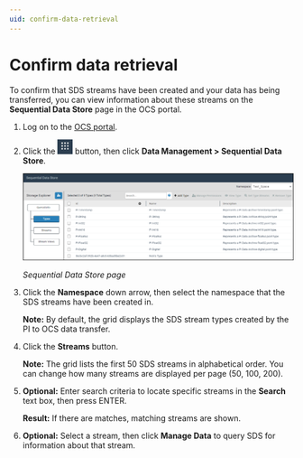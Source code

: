 ```yaml
---
uid: confirm-data-retrieval
---
```


# Confirm data retrieval

To confirm that SDS streams have been created and your data has being transferred, you can view information about these streams on the **Sequential Data Store** page in the OCS portal.

1. Log on to the [OCS portal](https://cloud.osisoft.com/).
1. Click the ![](../..\images\waffle-button.png) button, then click **Data Management > Sequential Data Store**.

   ![ ](../../images/sds-page.png)

   _Sequential Data Store page_

2. Click the **Namespace** down arrow, then select the namespace that the SDS streams have been created in.

   **Note:** By default, the grid displays the SDS stream types created by the PI to OCS data transfer.

3.	Click the **Streams** button.

    **Note:** The grid lists the first 50 SDS streams in alphabetical order. You can change how many streams are displayed per page (50, 100, 200).

4.	**Optional:** Enter search criteria to locate specific streams in the **Search** text box, then press ENTER.

      **Result:** If there are matches, matching streams are shown.

5.	**Optional:** Select a stream, then click **Manage Data** to query SDS for information about that stream.
